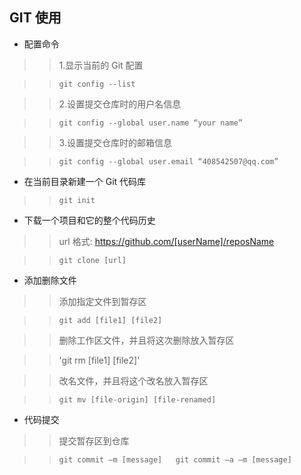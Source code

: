 ﻿## GIT 使用
-	配置命令
>> 1.显示当前的 Git 配置

>> `git config --list`

>> 2.设置提交仓库时的用户名信息

>> `git config --global user.name “your name”`

>> 3.设置提交仓库时的邮箱信息

>> `git config --global user.email “408542507@qq.com”`

-	在当前目录新建一个 Git 代码库
>> `git init`

-	下载一个项目和它的整个代码历史

 >>url 格式: https://github.com/[userName]/reposName
 
>> `git clone [url]`

- 添加删除文件

>> 添加指定文件到暂存区

>> `git add [file1] [file2]`

>> 删除工作区文件，并且将这次删除放入暂存区

>> 'git rm [file1] [file2]'

>>  改名文件，并且将这个改名放入暂存区

>> `git mv [file-origin] [file-renamed]`

- 代码提交

>>提交暂存区到仓库

>>`
	git commit –m [message]  
	git commit –a –m [message]  
	`
	
